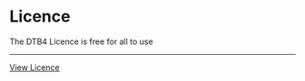 # Licence
The DTB4 Licence is free for all to use <hr>
[View Licence](https://github.com/Daniel4-Scratch/License/blob/master/Licence.md#licence-dtb4)
